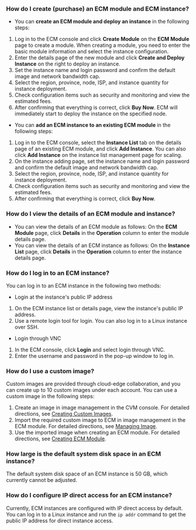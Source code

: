 ### How do I create (purchase) an ECM module and ECM instance?

- You can **create an ECM module and deploy an instance** in the following steps:
 1. Log in to the ECM console and click **Create Module** on the **ECM Module** page to create a module.
 When creating a module, you need to enter the basic module information and select the instance configuration.
 2. Enter the details page of the new module and click **Create and Deploy Instance** on the right to deploy an instance.
 3. Set the instance name and login password and confirm the default image and network bandwidth cap.
 4. Select the region, province, node, ISP, and instance quantity for instance deployment.
 5. Check configuration items such as security and monitoring and view the estimated fees.
 6. After confirming that everything is correct, click **Buy Now**.
 ECM will immediately start to deploy the instance on the specified node.
- You can **add an ECM instance to an existing ECM module** in the following steps:
 1. Log in to the ECM console, select the **Instance List** tab on the details page of an existing ECM module, and click **Add Instance**.
 You can also click **Add Instance** on the instance list management page for scaling.
 2. On the instance adding page, set the instance name and login password and confirm the default image and network bandwidth cap.
 3. Select the region, province, node, ISP, and instance quantity for instance deployment.
 4. Check configuration items such as security and monitoring and view the estimated fees.
 5. After confirming that everything is correct, click **Buy Now**.


### How do I view the details of an ECM module and instance?
- You can view the details of an ECM module as follows:
On the **ECM Module** page, click **Details** in the **Operation** column to enter the module details page.
- You can view the details of an ECM instance as follows:
On the **Instance List** page, click **Details** in the **Operation** column to enter the instance details page.


### How do I log in to an ECM instance?
You can log in to an ECM instance in the following two methods:
- Login at the instance's public IP address
 1. On the ECM instance list or details page, view the instance's public IP address.
 2. Use a remote login tool for login.
 You can also log in to a Linux instance over SSH.
- Login through VNC
 1. In the ECM console, click **Login** and select login through VNC.
 2. Enter the username and password in the pop-up window to log in.


### How do I use a custom image?

Custom images are provided through cloud-edge collaboration, and you can create up to 10 custom images under each account.
You can use a custom image in the following steps:
1. Create an image in image management in the CVM console. For detailed directions, see [Creating Custom Images](https://intl.cloud.tencent.com/document/product/213/4942).
2. Import the required custom image to ECM in image management in the ECM module. For detailed directions, see [Managing Image](https://intl.cloud.tencent.com/document/product/1119/43417).
3. Use the imported image when creating an ECM module. For detailed directions, see [Creating ECM Module](https://intl.cloud.tencent.com/document/product/1119/43421).

### How large is the default system disk space in an ECM instance?

The default system disk space of an ECM instance is 50 GB, which currently cannot be adjusted.

### How do I configure IP direct access for an ECM instance?

Currently, ECM instances are configured with IP direct access by default. You can log in to a Linux instance and run the `ip addr` command to get the public IP address for direct instance access.

